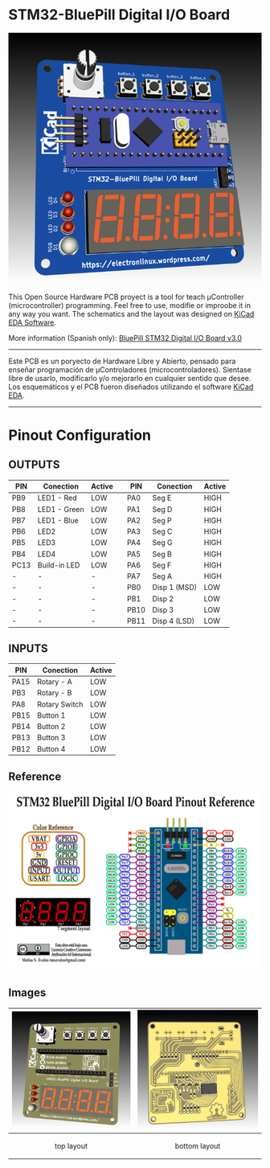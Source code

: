 # STM32-BluePill Digital I/O Board

![STM32-BluePill Digital I/O Boadr](images/layout-bluepill.png)

This Open Source Hardware PCB proyect is a tool for teach µController (microcontroller) programming. Feel free to use, modifie or improobe it in any way you want. The schematics and the layout was designed on [KiCad EDA Software](https://kicad.org/).

More information (Spanish only): [BluePill STM32 Digital I/O Board v3.0](https://blog.tute-avalos.com/2021/08/18/blue-pill-stm32-digital-i-o-board-v3-0/)

- - -

Este PCB es un poryecto de Hardware Libre y Abierto, pensado para enseñar programación de µControladores (microcontroladores). Sientase libre de usarlo, modificarlo y/o mejorarlo en cualquier sentido que desee. Los esquemáticos y el PCB fueron diseñados utilizando el software [KiCad EDA](https://kicad.org/).

- - -


# Pinout Configuration

## OUTPUTS

| PIN  | Conection     | Active | | PIN  | Conection     | Active |
|------|---------------|--------|-|------|---------------|--------|
| PB9  | LED1 - Red    | LOW    | | PA0  |  Seg E        |  HIGH  |
| PB8  | LED1 - Green  | LOW    | | PA1  |  Seg D        |  HIGH  |
| PB7  | LED1 - Blue   | LOW    | | PA2  |  Seg P        |  HIGH  | 
| PB6  | LED2          | LOW    | | PA3  |  Seg C        |  HIGH  |
| PB5  | LED3          | LOW    | | PA4  |  Seg G        |  HIGH  |
| PB4  | LED4          | LOW    | | PA5  |  Seg B        |  HIGH  |
| PC13 | Build-in LED  | LOW    | | PA6  |  Seg F        |  HIGH  |
|  -   |      -        |   -    | | PA7  |  Seg A        |  HIGH  |
|  -   |      -        |   -    | | PB0  |  Disp 1 (MSD) |  LOW   |
|  -   |      -        |   -    | | PB1  |  Disp 2       |  LOW   |
|  -   |      -        |   -    | | PB10 |  Disp 3       |  LOW   |
|  -   |      -        |   -    | | PB11 |  Disp 4 (LSD) |  LOW   |

## INPUTS

| PIN  | Conection     | Active |
|------|---------------|--------|
| PA15 | Rotary - A    | LOW    |
| PB3  | Rotary - B    | LOW    |
| PA8  | Rotary Switch | LOW    |
| PB15 | Button 1      | LOW    |
| PB14 | Button 2      | LOW    |
| PB13 | Button 3      | LOW    |
| PB12 | Button 4      | LOW    |

## Reference

![Pinout reference](images/stm32iomod_reference.png)

## Images

| ![top layout](images/layout-top.png) | ![bottom layout](images/layout-bottom.png)|
|-|-|
|<p style="text-align:center;">top layout</p>|<p style="text-align:center;">bottom layout</p>|
